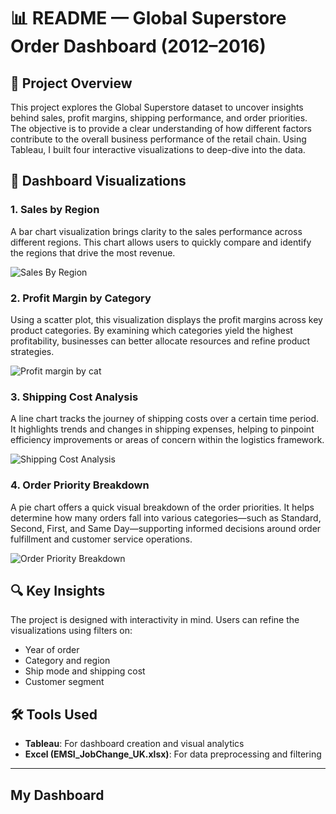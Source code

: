 # 📊 README —  Global Superstore Order Dashboard (2012–2016)

## 📝 Project Overview

This project explores the Global Superstore dataset to uncover insights behind sales, profit margins, shipping performance, and order priorities. The objective is to provide a clear understanding of how different factors contribute to the overall business performance of the retail chain. Using Tableau, I built four interactive visualizations to deep-dive into the data.



## 📌 Dashboard Visualizations

### 1. Sales by Region
A bar chart visualization brings clarity to the sales performance across different regions. This chart allows users to quickly compare and identify the regions that drive the most revenue.

![Sales By Region](https://github.com/user-attachments/assets/7ba35009-a5ae-4fe7-97b2-1bcd3ad61273)


### 2. Profit Margin by Category
Using a scatter plot, this visualization displays the profit margins across key product categories. By examining which categories yield the highest profitability, businesses can better allocate resources and refine product strategies.

![Profit margin by cat](https://github.com/user-attachments/assets/90d22856-788b-46e4-9a1b-2679535f03d2)


### 3. Shipping Cost Analysis
A line chart tracks the journey of shipping costs over a certain time period. It highlights trends and changes in shipping expenses, helping to pinpoint efficiency improvements or areas of concern within the logistics framework.

![Shipping Cost Analysis](https://github.com/user-attachments/assets/501c78f8-e7d0-4b90-9819-8aacbeb53a51)


### 4. Order Priority Breakdown
A pie chart offers a quick visual breakdown of the order priorities. It helps determine how many orders fall into various categories—such as Standard, Second, First, and Same Day—supporting informed decisions around order fulfillment and customer service operations.

![Order Priority Breakdown](https://github.com/user-attachments/assets/3951da2c-14dd-42dd-959f-8dbfb4c4304e)


## 🔍 Key Insights

The project is designed with interactivity in mind. Users can refine the visualizations using filters on:
- Year of order
- Category and region
- Ship mode and shipping cost
- Customer segment


## 🛠 Tools Used
- **Tableau**: For dashboard creation and visual analytics  
- **Excel (EMSI_JobChange_UK.xlsx)**: For data preprocessing and filtering

---
## My Dashboard

